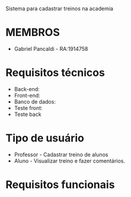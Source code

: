 Sistema para cadastrar treinos na academia

# MEMBROS
- Gabriel Pancaldi - RA:1914758


# Requisitos técnicos
- Back-end:
- Front-end:
- Banco de dados:
- Teste front:
- Teste back

# Tipo de usuário

- Professor - Cadastrar treino de alunos
- Aluno - Visualizar treino e fazer comentários.

# Requisitos funcionais
